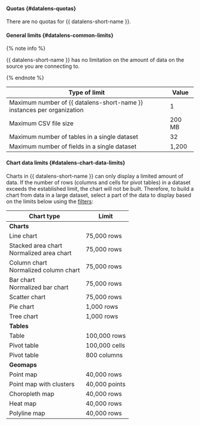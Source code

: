 
#### Quotas {#datalens-quotas}

There are no quotas for {{ datalens-short-name }}.



#### General limits {#datalens-common-limits}

{% note info %}

{{ datalens-short-name }} has no limitation on the amount of data on the source you are connecting to.

{% endnote %}


| Type of limit | Value |
----- | -----
Maximum number of {{ datalens-short-name }} instances per organization | 1 |
Maximum CSV file size | 200 MB |
| Maximum number of tables in a single dataset | 32 |
| Maximum number of fields in a single dataset | 1,200 |


#### Chart data limits {#datalens-chart-data-limits}

Charts in {{ datalens-short-name }} can only display a limited amount of data. If the number of rows (columns and cells for pivot tables) in a dataset exceeds the established limit, the chart will not be built. Therefore, to build a chart from data in a large dataset, select a part of the data to display based on the limits below using the [filters](../../datalens/concepts/dataset/settings.md#default-setting):

| Chart type | Limit |
----- | -----
| **Charts** |
| Line chart | 75,000 rows |
| Stacked area chart<br/>Normalized area chart | 75,000 rows |
| Column chart<br/>Normalized column chart | 75,000 rows |
| Bar chart<br/>Normalized bar chart | 75,000 rows |
| Scatter chart | 75,000 rows |
| Pie chart | 1,000 rows |
| Tree chart | 1,000 rows |
| **Tables** |
| Table | 100,000 rows |
| Pivot table | 100,000 cells |
| Pivot table | 800 columns |
| **Geomaps** | |
| Point map | 40,000 rows |
| Point map with clusters | 40,000 points |
| Choropleth map | 40,000 rows |
| Heat map | 40,000 rows |
| Polyline map | 40,000 rows |
